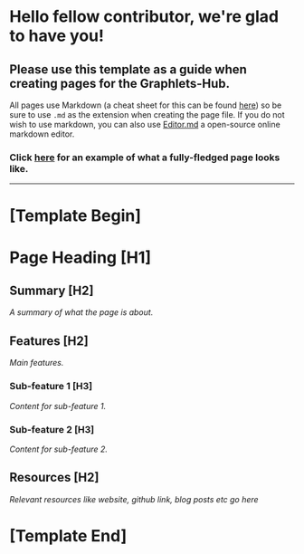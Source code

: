 # Hello fellow contributor, we're glad to have you! 
## Please use this template as a guide when creating pages for the Graphlets-Hub.

All pages use Markdown (a cheat sheet for this can be found [here](https://github.com/adam-p/markdown-here/wiki/Markdown-Cheatsheet)) so be sure to use `.md` as the extension when creating the page file. If you do not wish to use markdown, you can also use [Editor.md](https://pandao.github.io/editor.md/en.html "Editor.md") a open-source online markdown editor.

### Click [here](/README.md) for an example of what a fully-fledged page looks like.
------------------------
# [Template Begin]
# Page Heading [H1]

## Summary [H2]

*A summary of what the page is about.*

## Features [H2]

*Main features.*

### Sub-feature 1 [H3]

*Content for sub-feature 1.*

### Sub-feature 2 [H3]

*Content for sub-feature 2.*

## Resources [H2]

*Relevant resources like website, github link, blog posts etc go here*

# [Template End]
